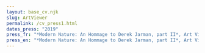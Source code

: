 ```yaml
---
layout: base_cv.njk
slug: ArtViewer
permalink: /cv_press1.html
dates_press: "2019"
press_fr: "*Modern Nature: An Hommage to Derek Jarman, part II*, Art Viewer"
press_en: "*Modern Nature: An Hommage to Derek Jarman, part II*, Art Viewer"
---
```


